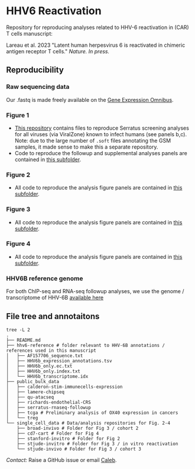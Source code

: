 # HHV6 Reactivation
Repository for reproducing analyses related to HHV-6 reactivation in (CAR) T cells manuscript:

Lareau et al. 2023 "Latent human herpesvirus 6 is reactivated in chimeric antigen receptor T cells." _Nature. In press._

## Reproducibility

### Raw sequencing data
Our .fastq is made freely available on the [Gene Expression Omnibus](https://www.ncbi.nlm.nih.gov/geo/query/acc.cgi?acc=GSE210063).

### Figure 1
- [This repository](https://github.com/caleblareau/serratus-reactivation-screen) contains files to reproduce Serratus screening analyses for all viruses (via ViralZone) known to infect humans (see panels b,c). Note: due to the large number of `.soft` files annotating the GSM samples, it made sense to make this a separate repository.
- Code to reproduce the followup and supplemental analyses panels are contained in [this subfolder](https://github.com/caleblareau/hhv6-reactivation/tree/main/public_bulk_data).

### Figure 2
- All code to reproduce the analysis figure panels are contained in [this subfolder](https://github.com/caleblareau/hhv6-reactivation/tree/main/single_cell_data/stanford-invitro/code).

### Figure 3
- All code to reproduce the analysis figure panels are contained in [this subfolder](https://github.com/caleblareau/hhv6-reactivation/tree/main/single_cell_data/broad-invivo/code).

### Figure 4
- All code to reproduce the analysis figure panels are contained in [this subfolder](https://github.com/caleblareau/hhv6-reactivation/tree/main/single_cell_data/cd7-cart/code).



### HHV6B reference genome

For both ChIP-seq and RNA-seq followup analyses, we use the genome / transcriptome of HHV-6B [available here](https://www.ncbi.nlm.nih.gov/nuccore/AF157706)

## File tree and annotaitons

```
tree -L 2     
.
├── README.md
├── hhv6-reference # folder relevant to HHV-6B annotations / references used in this manuscript
│   ├── AF157706_sequence.txt
│   ├── HHV6b_expression_annotations.tsv 
│   ├── HHV6b_only.ec.txt
│   ├── HHV6b_only.index.txt
│   └── HHV6b_transcriptome.idx
├── public_bulk_data
│   ├── calderon-stim-immunecells-expression
│   ├── lamere-chipseq
│   ├── qu-atacseq
│   ├── richards-endothelial-CRS
│   ├── serratus-rnaseq-followup
│   ├── tcga # Preliminary analysis of OX40 expression in cancers
│   └── treg
└── single_cell_data # Data/analysis repositories for Fig. 2-4
    ├── broad-invivo # Folder for Fig 3 / cohort 2
    ├── cd7-cart # Folder for Fig 4
    ├── stanford-invitro # Folder for Fig 2
    ├── stjude-invitro # Folder for Fig 3 / in vitro reactivation
    └── stjude-invivo # Folder for Fig 3 / cohort 3
```

*Contact:* Raise a GitHub issue or email [Caleb](mailto:clareau@stanford.edu).

<br>
